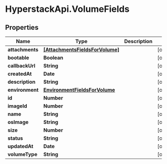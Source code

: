 # HyperstackApi.VolumeFields

## Properties

Name | Type | Description | Notes
------------ | ------------- | ------------- | -------------
**attachments** | [**[AttachmentsFieldsForVolume]**](AttachmentsFieldsForVolume.md) |  | [optional] 
**bootable** | **Boolean** |  | [optional] 
**callbackUrl** | **String** |  | [optional] 
**createdAt** | **Date** |  | [optional] 
**description** | **String** |  | [optional] 
**environment** | [**EnvironmentFieldsForVolume**](EnvironmentFieldsForVolume.md) |  | [optional] 
**id** | **Number** |  | [optional] 
**imageId** | **Number** |  | [optional] 
**name** | **String** |  | [optional] 
**osImage** | **String** |  | [optional] 
**size** | **Number** |  | [optional] 
**status** | **String** |  | [optional] 
**updatedAt** | **Date** |  | [optional] 
**volumeType** | **String** |  | [optional] 


